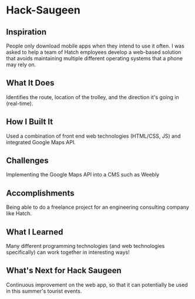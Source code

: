 # Hack-Saugeen

## Inspiration

People only download mobile apps when they intend to use it often. I was asked to help a team of Hatch employees develop a web-based solution that avoids maintaining multiple different operating systems that a phone may rely on.

## What It Does
Identifies the route, location of the trolley, and the direction it's going in (real-time).

## How I Built It
Used a combination of front end web technologies (HTML/CSS, JS) and integrated Google Maps API.

## Challenges
Implementing the Google Maps API into a CMS such as Weebly

## Accomplishments
Being able to do a freelance project for an engineering consulting company like Hatch.

## What I Learned
Many different programming technologies (and web technologies specifically) can work together in interesting ways!

## What's Next for Hack Saugeen
Continuous improvement on the web app, so that it can potentially be used in this summer's tourist events.
